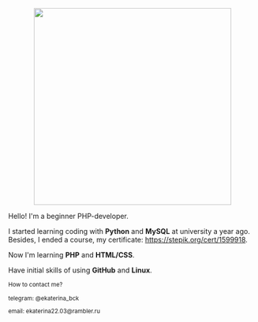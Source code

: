
<div id="header" align="center">
  <img src="https://media.giphy.com/media/6SPT4vjEWBPjECMXwr/giphy.gif" width="400"/>
</div>

Hello! I'm a beginner PHP-developer.

  I started learning coding with <b>Python</b> and <b>MySQL</b> at university a year ago. Besides, I ended a course, my certificate: https://stepik.org/cert/1599918.


Now I'm learning <b>PHP</b> and <b>HTML/CSS</b>.

Have initial skills of using <b>GitHub</b> and <b>Linux</b>.


<small>How to contact me?
<p>telegram: @ekaterina_bck</p>
<p>email: ekaterina22.03@rambler.ru</p></small>

